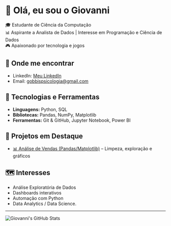 # 👋 Olá, eu sou o Giovanni  

🎓 Estudante de Ciência da Computação  
📊 Aspirante a Analista de Dados | Interesse em Programação e Ciência de Dados  
🎮 Apaixonado por tecnologia e jogos  

## 🔗 Onde me encontrar
- LinkedIn: [Meu LinkedIn](http://www.linkedin.com/in/giovanni-gobbis-04071b2ab)  
- Email: gobbispsicologia@gmail.com 

## 🧰 Tecnologias e Ferramentas
- **Linguagens:** Python, SQL  
- **Bibliotecas:** Pandas, NumPy, Matplotlib  
- **Ferramentas:** Git & GitHub, Jupyter Notebook, Power BI  

## 📌 Projetos em Destaque
- [📊 Análise de Vendas (Pandas/Matplotlib)](https://github.com/GiovanniGobbis/analise-vendas) – Limpeza, exploração e gráficos  

## 🗺️ Interesses
- Análise Exploratória de Dados  
- Dashboards interativos  
- Automação com Python  
- Data Analytics / Data Science.
---

![Giovanni's GitHub Stats](https://github-readme-stats.vercel.app/api?username=giovannigobbis&show_icons=true&theme=radical)
